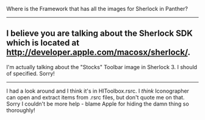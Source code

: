 Where is the Framework that has all the images for Sherlock in Panther?

----
I believe you are talking about the Sherlock SDK which is located at http://developer.apple.com/macosx/sherlock/.
----
I'm actually   talking about the "Stocks" Toolbar image in Sherlock 3. I should of specified. Sorry!

----

I had a look around and I think it's in HIToolbox.rsrc. I *think* Iconographer can open and extract items from .rsrc files, but don't quote me on that. Sorry I couldn't be more help - blame Apple for hiding the damn thing so thoroughly!
